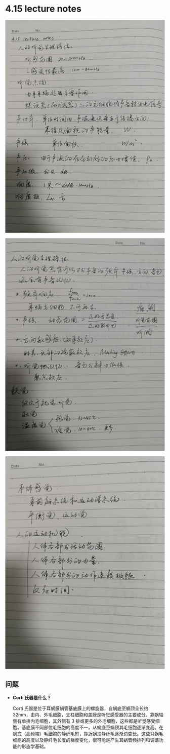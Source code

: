 # 4.15 lecture notes

![](./images/4.15-1.jpg)

![](./images/4.15-2.jpg)

![](./images/4.15-3.jpg)

## 问题

+ **Corti 氏器是什么？**

  Corti 氏器是位于耳蜗膜蜗管基底膜上的螺旋器，自蜗底至蜗顶全长约 32mm，由内、外毛细胞，支柱细胞和盖膜是听觉感受器的主要成分。靠蜗轴侧有单排内毛细胞，其外侧有 3 排或更多的外毛细胞，这些都是听觉感受细胞。基底膜不同部位毛细胞的高度不一，从蜗底至蜗顶其毛细胞逐渐变高。在蜗底（高频端）毛细胞的静纤毛短，靠近蜗顶静纤毛逐渐边变长。这些耳蜗毛细胞的高度以及静纤毛长度的梯度变化，很可能是产生耳蜗音频排列和调谐功能的形态学基础。


